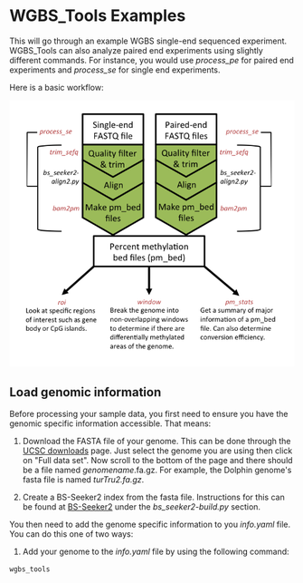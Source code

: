 # WGBS_Tools Examples

This will go through an example WGBS single-end sequenced experiment. WGBS_Tools can also analyze paired end experiments using slightly different commands. For instance, you would use *process_pe* for paired end experiments and *process_se* for single end experiments.

Here is a basic workflow:

![Kiku](workflow.png)


## Load genomic information

Before processing your sample data, you first need to ensure you have the genomic specific information accessible. That means:

1. Download the FASTA file of your genome. This can be done through the [UCSC downloads](http://hgdownload.cse.ucsc.edu/downloads.html) page. Just select
the genome you are using then click on "Full data set". Now scroll to the bottom of the page and there should be a file named *genomename*.fa.gz. For example,
the Dolphin genome's fasta file is named *turTru2.fa.gz*.

1. Create a BS-Seeker2 index from the fasta file. Instructions for this can be found at [BS-Seeker2](https://github.com/BSSeeker/BSseeker2) 
under the *bs_seeker2-build.py* section.

You then need to add the genome specific information to you *info.yaml* file. You can do this one of two ways:

1. Add your genome to the *info.yaml* file by using the following command:

```
wgbs_tools 
```
